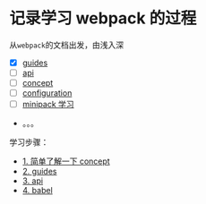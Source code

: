 # 记录学习 webpack 的过程

从`webpack`的文档出发，由浅入深

- [x] [guides](https://webpack.js.org/guides/getting-started/)
- [ ] [api](https://webpack.js.org/api/)
- [ ] [concept](https://webpack.js.org/concepts/)
- [ ] [configuration](https://webpack.js.org/configuration/)
- [ ] [minipack 学习](https://github.com/ronami/minipack)
- 。。。

学习步骤：

- [1. 简单了解一下 concept](./concept/readme.md#simpleConcept)
- [2. guides](./guides/readme.md)
- [3. api](./api)
- [4. babel](https://babeljs.io/docs/en/next/babel-core.html)
